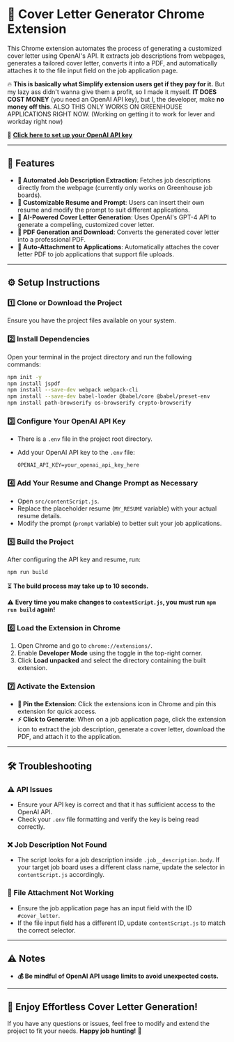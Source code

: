 # 🚀 Cover Letter Generator Chrome Extension

This Chrome extension automates the process of generating a customized cover letter using OpenAI's API. It extracts job descriptions from webpages, generates a tailored cover letter, converts it into a PDF, and automatically attaches it to the file input field on the job application page.

🔥 **This is basically what Simplify extension users get if they pay for it.** But my lazy ass didn't wanna give them a profit, so I made it myself. **IT DOES COST MONEY** (you need an OpenAI API key), but I, the developer, make **no money off this**. ALSO THIS ONLY WORKS ON GREENHOUSE APPLICATIONS RIGHT NOW. (Working on getting it to work for lever and workday right now) 

🔗 **[Click here to set up your OpenAI API key](https://platform.openai.com/signup/)**

---

## 🌟 Features
- **📝 Automated Job Description Extraction**: Fetches job descriptions directly from the webpage (currently only works on Greenhouse job boards).
- **📄 Customizable Resume and Prompt**: Users can insert their own resume and modify the prompt to suit different applications.
- **🤖 AI-Powered Cover Letter Generation**: Uses OpenAI's GPT-4 API to generate a compelling, customized cover letter.
- **📜 PDF Generation and Download**: Converts the generated cover letter into a professional PDF.
- **📎 Auto-Attachment to Applications**: Automatically attaches the cover letter PDF to job applications that support file uploads.

---

## ⚙️ Setup Instructions

### 1️⃣ Clone or Download the Project
Ensure you have the project files available on your system.

### 2️⃣ Install Dependencies
Open your terminal in the project directory and run the following commands:

```bash
npm init -y
npm install jspdf
npm install --save-dev webpack webpack-cli    
npm install --save-dev babel-loader @babel/core @babel/preset-env
npm install path-browserify os-browserify crypto-browserify
```

### 3️⃣ Configure Your OpenAI API Key
- There is a `.env` file in the project root directory.
- Add your OpenAI API key to the `.env` file:
  
  ```env
  OPENAI_API_KEY=your_openai_api_key_here
  ```

### 4️⃣ Add Your Resume and Change Prompt as Necessary
- Open `src/contentScript.js`.
- Replace the placeholder resume (`MY_RESUME` variable) with your actual resume details.
- Modify the prompt (`prompt` variable) to better suit your job applications.

### 5️⃣ Build the Project
After configuring the API key and resume, run:

```bash
npm run build
```

⏳ **The build process may take up to 10 seconds.**

⚠️ **Every time you make changes to `contentScript.js`, you must run `npm run build` again!**

### 6️⃣ Load the Extension in Chrome
1. Open Chrome and go to `chrome://extensions/`.
2. Enable **Developer Mode** using the toggle in the top-right corner.
3. Click **Load unpacked** and select the directory containing the built extension.

### 7️⃣ Activate the Extension
- **📌 Pin the Extension**: Click the extensions icon in Chrome and pin this extension for quick access.
- **⚡ Click to Generate**: When on a job application page, click the extension icon to extract the job description, generate a cover letter, download the PDF, and attach it to the application.

---

## 🛠 Troubleshooting

### ⚠️ API Issues
- Ensure your API key is correct and that it has sufficient access to the OpenAI API.
- Check your `.env` file formatting and verify the key is being read correctly.

### ❌ Job Description Not Found
- The script looks for a job description inside `.job__description.body`. If your target job board uses a different class name, update the selector in `contentScript.js` accordingly.

### 📂 File Attachment Not Working
- Ensure the job application page has an input field with the ID `#cover_letter`.
- If the file input field has a different ID, update `contentScript.js` to match the correct selector.

---

## ⚠️ Notes
- **💰 Be mindful of OpenAI API usage limits to avoid unexpected costs.**

---

## 🚀 Enjoy Effortless Cover Letter Generation!
If you have any questions or issues, feel free to modify and extend the project to fit your needs. **Happy job hunting!** 🎯

